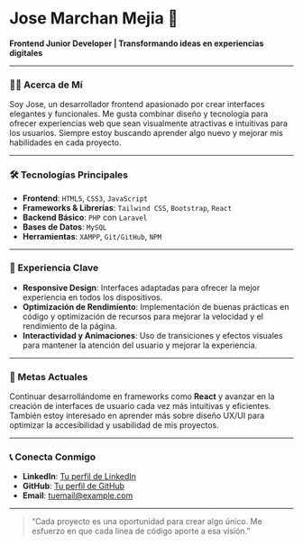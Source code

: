 # Jose Marchan Mejia 👋
**Frontend Junior Developer | Transformando ideas en experiencias digitales**

---

### 🧑‍💻 Acerca de Mí
Soy Jose, un desarrollador frontend apasionado por crear interfaces elegantes y funcionales. Me gusta combinar diseño y tecnología para ofrecer experiencias web que sean visualmente atractivas e intuitivas para los usuarios. Siempre estoy buscando aprender algo nuevo y mejorar mis habilidades en cada proyecto.

---

### 🛠️ Tecnologías Principales
- **Frontend**: `HTML5`, `CSS3`, `JavaScript`
- **Frameworks & Librerías**: `Tailwind CSS`, `Bootstrap`, `React`
- **Backend Básico**: `PHP` con `Laravel`
- **Bases de Datos**: `MySQL`
- **Herramientas**: `XAMPP`, `Git/GitHub`, `NPM`

---

### 💼 Experiencia Clave
- **Responsive Design**: Interfaces adaptadas para ofrecer la mejor experiencia en todos los dispositivos.
- **Optimización de Rendimiento**: Implementación de buenas prácticas en código y optimización de recursos para mejorar la velocidad y el rendimiento de la página.
- **Interactividad y Animaciones**: Uso de transiciones y efectos visuales para mantener la atención del usuario y mejorar la experiencia.

---

### 🚀 Metas Actuales
Continuar desarrollándome en frameworks como **React** y avanzar en la creación de interfaces de usuario cada vez más intuitivas y eficientes. También estoy interesado en aprender más sobre diseño UX/UI para optimizar la accesibilidad y usabilidad de mis proyectos.

---

### 📞 Conecta Conmigo
- **LinkedIn**: [Tu perfil de LinkedIn](https://linkedin.com)
- **GitHub**: [Tu perfil de GitHub](https://github.com)
- **Email**: [tuemail@example.com](mailto:tuemail@example.com)

---

> “Cada proyecto es una oportunidad para crear algo único. Me esfuerzo en que cada línea de código aporte a esa visión.”
